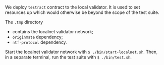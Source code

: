 We deploy `testract` contract to the local validator.
It is used to set resources up which would otherwise be beyond the scope of the test suite.

The `.tmp` directory

- contains the localnet validator network;
- `originmate` dependency;
- `ntf-protocol` dependency.

Start the localnet validator network with `$ ./bin/start-localnet.sh`.
Then, in a separate terminal, run the test suite with `$ ./bin/test.sh`.

